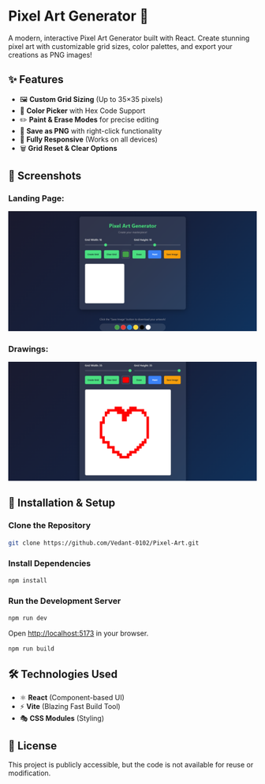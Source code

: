 # Pixel Art Generator 🎨
A modern, interactive Pixel Art Generator built with React. Create stunning pixel art with customizable grid sizes, color palettes, and export your creations as PNG images!

## ✨ Features
- 🖼️ **Custom Grid Sizing** (Up to 35×35 pixels)
- 🎨 **Color Picker** with Hex Code Support
- ✏️ **Paint & Erase Modes** for precise editing
- 💾 **Save as PNG** with right-click functionality
- 📱 **Fully Responsive** (Works on all devices)
- 🗑️ **Grid Reset & Clear Options**

## 📸 Screenshots

### Landing Page:
![Landing Page](https://github.com/Vedant-0102/Pixel-Art/blob/main/public/Landing.png)

### Drawings:
![Drawings](https://github.com/Vedant-0102/Pixel-Art/blob/main/public/Drawing.png)


## 🚀 Installation & Setup
### Clone the Repository
```sh
git clone https://github.com/Vedant-0102/Pixel-Art.git
```

### Install Dependencies
```sh
npm install
```

### Run the Development Server
```sh
npm run dev
```
Open [http://localhost:5173](http://localhost:5173) in your browser.

```sh
npm run build
```

## 🛠️ Technologies Used
- ⚛️ **React** (Component-based UI)
- ⚡ **Vite** (Blazing Fast Build Tool)
- 🎭 **CSS Modules** (Styling)

## 📜 License
This project is publicly accessible, but the code is not available for reuse or modification.
